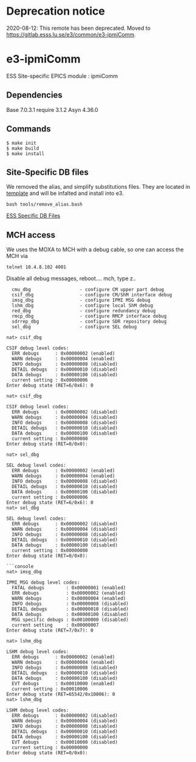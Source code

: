 # Deprecation notice

2020-08-12: This remote has been deprecated. Moved to https://gitlab.esss.lu.se/e3/common/e3-ipmiComm.

# e3-ipmiComm

ESS Site-specific EPICS module : ipmiComm

## Dependencies

Base 7.0.3.1
require 3.1.2
Asyn 4.36.0

## Commands

```
$ make init
$ make build
$ make install
```

## Site-Specific DB files

We removed the alias, and simplify substitutions files. They are located in [template](https://github.com/icshwi/e3-ipmiComm/tree/master/template) and will be infalted and install into e3. 

```
bash tools/remove_alias.bash 
```

[ESS Specific DB Files](template/README.md)

## MCH access

We uses the MOXA to MCH with a debug cable, so one can access the MCH via

```
telnet 10.4.8.102 4001
```

Disable all debug messages, reboot.... mch, type z..

```
  cmu_dbg                  - configure CM upper part debug
  csif_dbg                 - configure CM/ShM interface debug
  imsg_dbg                 - configure IPMI MSG debug
  lshm_dbg                 - configure local ShM debug
  red_dbg                  - configure redundancy debug
  rmcp_dbg                 - configure RMCP interface debug
  sdrrep_dbg               - configure SDR repository debug
  sel_dbg                  - configure SEL debug
```

```console
nat> csif_dbg

CSIF debug level codes:
  ERR debugs      : 0x00000002 (enabled)
  WARN debugs     : 0x00000004 (enabled)
  INFO debugs     : 0x00000008 (disabled)
  DETAIL debugs   : 0x00000010 (disabled)
  DATA debugs     : 0x00000100 (disabled)
  current setting : 0x00000006
Enter debug state (RET=6/0x6): 0
```

```console
nat> csif_dbg

CSIF debug level codes:
  ERR debugs      : 0x00000002 (disabled)
  WARN debugs     : 0x00000004 (disabled)
  INFO debugs     : 0x00000008 (disabled)
  DETAIL debugs   : 0x00000010 (disabled)
  DATA debugs     : 0x00000100 (disabled)
  current setting : 0x00000000
Enter debug state (RET=0/0x0):
```

```console
nat> sel_dbg

SEL debug level codes:
  ERR debugs      : 0x00000002 (enabled)
  WARN debugs     : 0x00000004 (enabled)
  INFO debugs     : 0x00000008 (disabled)
  DETAIL debugs   : 0x00000010 (disabled)
  DATA debugs     : 0x00000100 (disabled)
  current setting : 0x00000006
Enter debug state (RET=6/0x6): 0      
nat> sel_dbg

SEL debug level codes:
  ERR debugs      : 0x00000002 (disabled)
  WARN debugs     : 0x00000004 (disabled)
  INFO debugs     : 0x00000008 (disabled)
  DETAIL debugs   : 0x00000010 (disabled)
  DATA debugs     : 0x00000100 (disabled)
  current setting : 0x00000000
Enter debug state (RET=0/0x0): 

```console
nat> imsg_dbg

IPMI_MSG debug level codes:
  FATAL debugs        : 0x00000001 (enabled)
  ERR debugs          : 0x00000002 (enabled)
  WARN debugs         : 0x00000004 (enabled)
  INFO debugs         : 0x00000008 (disabled)
  DETAIL debugs       : 0x00000010 (disabled)
  DATA debugs         : 0x00000100 (disabled)
  MSG specific debugs : 0x00100000 (disabled)
  current setting     : 0x00000007
Enter debug state (RET=7/0x7): 0
```

```console
nat> lshm_dbg

LSHM debug level codes:
  ERR debugs      : 0x00000002 (enabled)
  WARN debugs     : 0x00000004 (enabled)
  INFO debugs     : 0x00000008 (disabled)
  DETAIL debugs   : 0x00000010 (disabled)
  DATA debugs     : 0x00000100 (disabled)
  EVT debugs      : 0x00010000 (enabled)
  current setting : 0x00010006
Enter debug state (RET=65542/0x10006): 0
nat> lshm_dbg

LSHM debug level codes:
  ERR debugs      : 0x00000002 (disabled)
  WARN debugs     : 0x00000004 (disabled)
  INFO debugs     : 0x00000008 (disabled)
  DETAIL debugs   : 0x00000010 (disabled)
  DATA debugs     : 0x00000100 (disabled)
  EVT debugs      : 0x00010000 (disabled)
  current setting : 0x00000000
Enter debug state (RET=0/0x0): 
```
